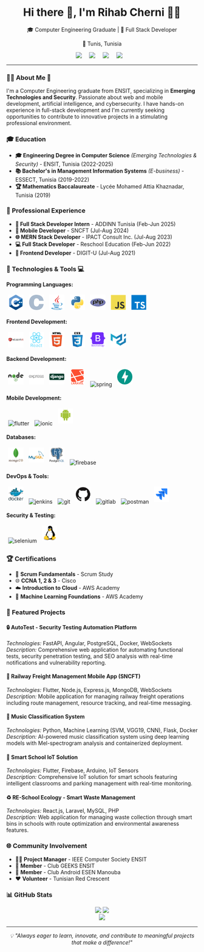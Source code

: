 <h1 align="center">Hi there 👋, I'm Rihab Cherni 👩‍💻</h1>
<p align="center">🎓 Computer Engineering Graduate | 🚀 Full Stack Developer</p>
<p align='center'>📍 Tunis, Tunisia</p>

<p align='center'>
  <a href="https://www.instagram.com/rihabcherni8"><img src="https://img.shields.io/badge/Instagram-E4405F?style=for-the-badge&logo=instagram&logoColor=white" /></a>&nbsp;&nbsp;&nbsp;&nbsp;
  <a href="https://www.linkedin.com/in/rihab-cherni-864558374/"><img src="https://img.shields.io/badge/linkedin-%230077B5.svg?&style=for-the-badge&logo=linkedin&logoColor=white" /></a>&nbsp;&nbsp;&nbsp;&nbsp;
  <a href="https://www.facebook.com/rihab.cherni.161/"><img src="https://img.shields.io/badge/facebook-%230077FF.svg?&style=for-the-badge&logo=facebook&logoColor=white" /></a>&nbsp;&nbsp;&nbsp;&nbsp;
  <a href="mailto:rihabcherni235@gmail.com"><img src="https://img.shields.io/badge/gmail-%23D14836.svg?&style=for-the-badge&logo=gmail&logoColor=white" /></a>&nbsp;&nbsp;&nbsp;&nbsp;
</p>
<hr>

### 👩‍💻 About Me 💫

I'm a Computer Engineering graduate from ENSIT, specializing in **Emerging Technologies and Security**. Passionate about web and mobile development, artificial intelligence, and cybersecurity. I have hands-on experience in full-stack development and I'm currently seeking opportunities to contribute to innovative projects in a stimulating professional environment.

### 🎓 Education

- **🎓 Engineering Degree in Computer Science** *(Emerging Technologies & Security)* - ENSIT, Tunisia (2022-2025)
- **📚 Bachelor's in Management Information Systems** *(E-business)* - ESSECT, Tunisia (2019-2022)
- **🏆 Mathematics Baccalaureate** - Lycée Mohamed Attia Khaznadar, Tunisia (2019)

### 💼 Professional Experience

- **🔧 Full Stack Developer Intern** - ADDINN Tunisia (Feb-Jun 2025)
- **📱 Mobile Developer** - SNCFT (Jul-Aug 2024)
- **🌐 MERN Stack Developer** - IPACT Consult Inc. (Jul-Aug 2023)
- **💻 Full Stack Developer** - Reschool Education (Feb-Jun 2022)
- **🎨 Frontend Developer** - DIGIT-U (Jul-Aug 2021)

### 🔧 Technologies & Tools 💻

**Programming Languages:**

<img src="https://raw.githubusercontent.com/devicons/devicon/master/icons/cplusplus/cplusplus-original.svg" alt="cplusplus" width="40" height="40" style="margin: 5px;" />
<img src="https://raw.githubusercontent.com/devicons/devicon/master/icons/c/c-original.svg" alt="c" width="40" height="40" style="margin: 5px;" />
<img src="https://raw.githubusercontent.com/devicons/devicon/master/icons/java/java-original.svg" alt="java" width="40" height="40" style="margin: 5px;" />
<img src="https://raw.githubusercontent.com/devicons/devicon/master/icons/python/python-original.svg" alt="python" width="40" height="40" style="margin: 5px;" />
<img src="https://raw.githubusercontent.com/devicons/devicon/master/icons/php/php-original.svg" alt="php" width="40" height="40" style="margin: 5px;" />
<img src="https://raw.githubusercontent.com/devicons/devicon/master/icons/javascript/javascript-original.svg" alt="javascript" width="40" height="40" style="margin: 5px;" />
<img src="https://raw.githubusercontent.com/devicons/devicon/master/icons/typescript/typescript-original.svg" alt="typescript" width="40" height="40" style="margin: 5px;" />

**Frontend Development:**

<img src="https://raw.githubusercontent.com/devicons/devicon/master/icons/angularjs/angularjs-original-wordmark.svg" alt="angular" width="40" height="40" style="margin: 5px;" />
<img src="https://raw.githubusercontent.com/devicons/devicon/master/icons/react/react-original-wordmark.svg" alt="react" width="40" height="40" style="margin: 5px;" />
<img src="https://raw.githubusercontent.com/devicons/devicon/master/icons/html5/html5-original-wordmark.svg" alt="html5" width="40" height="40" style="margin: 5px;" />
<img src="https://raw.githubusercontent.com/devicons/devicon/master/icons/css3/css3-original-wordmark.svg" alt="css3" width="40" height="40" style="margin: 5px;" />
<img src="https://raw.githubusercontent.com/devicons/devicon/master/icons/bootstrap/bootstrap-plain-wordmark.svg" alt="bootstrap" width="40" height="40" style="margin: 5px;" />
<img src="https://raw.githubusercontent.com/devicons/devicon/master/icons/materialui/materialui-original.svg" alt="materialui" width="40" height="40" style="margin: 5px;" />

**Backend Development:**

<img src="https://raw.githubusercontent.com/devicons/devicon/master/icons/nodejs/nodejs-original-wordmark.svg" alt="nodejs" width="40" height="40" style="margin: 5px;" />
<img src="https://raw.githubusercontent.com/devicons/devicon/master/icons/express/express-original-wordmark.svg" alt="express" width="40" height="40" style="margin: 5px;" />
<img src="https://raw.githubusercontent.com/devicons/devicon/master/icons/django/django-original.svg" alt="django" width="40" height="40" style="margin: 5px;" />
<img src="https://raw.githubusercontent.com/devicons/devicon/master/icons/laravel/laravel-plain-wordmark.svg" alt="laravel" width="40" height="40" style="margin: 5px;" />
<img src="https://www.vectorlogo.zone/logos/springio/springio-icon.svg" alt="spring" width="40" height="40" style="margin: 5px;" />
<img src="https://raw.githubusercontent.com/devicons/devicon/master/icons/fastapi/fastapi-original.svg" alt="fastapi" width="40" height="40" style="margin: 5px;" />

**Mobile Development:**

<img src="https://www.vectorlogo.zone/logos/flutterio/flutterio-icon.svg" alt="flutter" width="40" height="40" style="margin: 5px;" />
<img src="https://upload.wikimedia.org/wikipedia/commons/d/d1/Ionic_Logo.svg" alt="ionic" width="40" height="40" style="margin: 5px;" />
<img src="https://raw.githubusercontent.com/devicons/devicon/master/icons/android/android-original-wordmark.svg" alt="android" width="40" height="40" style="margin: 5px;" />

**Databases:**

<img src="https://raw.githubusercontent.com/devicons/devicon/master/icons/mongodb/mongodb-original-wordmark.svg" alt="mongodb" width="40" height="40" style="margin: 5px;" />
<img src="https://raw.githubusercontent.com/devicons/devicon/master/icons/mysql/mysql-original-wordmark.svg" alt="mysql" width="40" height="40" style="margin: 5px;" />
<img src="https://raw.githubusercontent.com/devicons/devicon/master/icons/postgresql/postgresql-original-wordmark.svg" alt="postgresql" width="40" height="40" style="margin: 5px;" />
<img src="https://www.vectorlogo.zone/logos/firebase/firebase-icon.svg" alt="firebase" width="40" height="40" style="margin: 5px;" />

**DevOps & Tools:**

<img src="https://raw.githubusercontent.com/devicons/devicon/master/icons/docker/docker-original-wordmark.svg" alt="docker" width="40" height="40" style="margin: 5px;" />
<img src="https://www.vectorlogo.zone/logos/jenkins/jenkins-icon.svg" alt="jenkins" width="40" height="40" style="margin: 5px;" />
<img src="https://www.vectorlogo.zone/logos/git-scm/git-scm-icon.svg" alt="git" width="40" height="40" style="margin: 5px;" />
<img src="https://raw.githubusercontent.com/devicons/devicon/master/icons/github/github-original.svg" alt="github" width="40" height="40" style="margin: 5px;" />
<img src="https://www.vectorlogo.zone/logos/gitlab/gitlab-icon.svg" alt="gitlab" width="40" height="40" style="margin: 5px;" />
<img src="https://www.vectorlogo.zone/logos/getpostman/getpostman-icon.svg" alt="postman" width="40" height="40" style="margin: 5px;" />
<img src="https://raw.githubusercontent.com/devicons/devicon/master/icons/jira/jira-original.svg" alt="jira" width="40" height="40" style="margin: 5px;" />

**Security & Testing:**

<img src="https://raw.githubusercontent.com/detain/svg-logos/780f25886640cef088af994181646db2f6b1a3f8/svg/selenium-logo.svg" alt="selenium" width="40" height="40" style="margin: 5px;" />
<img src="https://raw.githubusercontent.com/devicons/devicon/master/icons/linux/linux-original.svg" alt="linux" width="40" height="40" style="margin: 5px;" />

### 🏆 Certifications

- 🥇 **Scrum Fundamentals** - Scrum Study
- 🌐 **CCNA 1, 2 & 3** - Cisco
- ☁️ **Introduction to Cloud** - AWS Academy
- 🤖 **Machine Learning Foundations** - AWS Academy

### 🌟 Featured Projects

#### 🔒 **AutoTest - Security Testing Automation Platform**
*Technologies:* FastAPI, Angular, PostgreSQL, Docker, WebSockets  
*Description:* Comprehensive web application for automating functional tests, security penetration testing, and SEO analysis with real-time notifications and vulnerability reporting.

#### 🚂 **Railway Freight Management Mobile App (SNCFT)**
*Technologies:* Flutter, Node.js, Express.js, MongoDB, WebSockets  
*Description:* Mobile application for managing railway freight operations including route management, resource tracking, and real-time messaging.

#### 🎵 **Music Classification System**
*Technologies:* Python, Machine Learning (SVM, VGG19, CNN), Flask, Docker  
*Description:* AI-powered music classification system using deep learning models with Mel-spectrogram analysis and containerized deployment.

#### 🏫 **Smart School IoT Solution**
*Technologies:* Flutter, Firebase, Arduino, IoT Sensors  
*Description:* Comprehensive IoT solution for smart schools featuring intelligent classrooms and parking management with real-time monitoring.

#### ♻️ **RE-School Ecology - Smart Waste Management**
*Technologies:* React.js, Laravel, MySQL, PHP  
*Description:* Web application for managing waste collection through smart bins in schools with route optimization and environmental awareness features.

### 🌐 Community Involvement

- 👨‍💼 **Project Manager** - IEEE Computer Society ENSIT
- 🤝 **Member** - Club GEEKS ENSIT
- 📱 **Member** - Club Android ESEN Manouba
- ❤️ **Volunteer** - Tunisian Red Crescent

### 📊 GitHub Stats

<div align="center">
  <img src="https://github-readme-stats.vercel.app/api?username=rihabcherni&theme=dark&hide_border=false&include_all_commits=false&count_private=false" width="48%" />
  <img src="https://github-readme-streak-stats.herokuapp.com/?user=rihabcherni&theme=dark&hide_border=false" width="48%" />
</div>

<div align="center">
  <img src="https://github-readme-stats.vercel.app/api/top-langs/?username=rihabcherni&theme=dark&hide_border=false&include_all_commits=false&count_private=false&layout=compact" width="48%" />
</div>

---

<div align="center">
  <i>💡 "Always eager to learn, innovate, and contribute to meaningful projects that make a difference!"</i>
</div>
